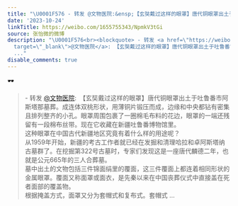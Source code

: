 ```yaml
---
title: "\U0001F576️ - 转发 @文物医院:&ensp;【玄奘戴过这样的眼罩】唐代铜眼罩出土于吐鲁番市阿斯塔那墓葬。成连体双桃形状，用薄铜片锻压而成，边缘和中央都钻有密集且排列..."
date: '2023-10-24'
linkTitle: https://weibo.com/1655755343/NpmkV3tGi
source: 张怡微的微博
description: "\U0001F576️<br><blockquote> - 转发 <a href=\"https://weibo.com/1408125600\"
  target=\"_blank\">@文物医院</a>: 【玄奘戴过这样的眼罩】唐代铜眼罩出土于吐鲁番市阿斯塔那墓葬。成连体双桃形状，用薄铜片锻压而成，边缘和中央都钻有密集且排列整齐的小孔。眼罩周围包裹了一圈棉毛布料的花边，眼罩的一端还残留有一段棉布丝带。现在它收藏在新疆吐鲁番博物馆里。<br>这种眼罩在中国古代新疆地区究竟有着什么样的用途呢？<br>从1959年开始，新疆的考古工作者就已经在发掘和清理哈拉和卓阿斯塔纳古墓群了。在挖掘第322号古墓时，专家们发现这是一座唐代麟德二年，也就是公元665年的三人合葬墓。<br>墓中出土的文物包括三件锦面绢里的覆面，这三件覆面上都连着相同形状的金属眼罩。覆面又称面罩或面衣，是先秦以来在中国丧葬仪式中直接盖在死者面部的覆盖物。<br>根据掩盖方式，面罩又分为套帽式和复布式。套帽式
  ..."
disable_comments: true
---
```

🕶️<br><blockquote> - 转发 <a href="https://weibo.com/1408125600" target="_blank">@文物医院</a>: 【玄奘戴过这样的眼罩】唐代铜眼罩出土于吐鲁番市阿斯塔那墓葬。成连体双桃形状，用薄铜片锻压而成，边缘和中央都钻有密集且排列整齐的小孔。眼罩周围包裹了一圈棉毛布料的花边，眼罩的一端还残留有一段棉布丝带。现在它收藏在新疆吐鲁番博物馆里。<br>这种眼罩在中国古代新疆地区究竟有着什么样的用途呢？<br>从1959年开始，新疆的考古工作者就已经在发掘和清理哈拉和卓阿斯塔纳古墓群了。在挖掘第322号古墓时，专家们发现这是一座唐代麟德二年，也就是公元665年的三人合葬墓。<br>墓中出土的文物包括三件锦面绢里的覆面，这三件覆面上都连着相同形状的金属眼罩。覆面又称面罩或面衣，是先秦以来在中国丧葬仪式中直接盖在死者面部的覆盖物。<br>根据掩盖方式，面罩又分为套帽式和复布式。套帽式 ...